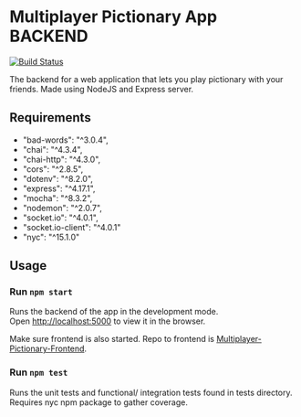 # Multiplayer Pictionary App BACKEND

[![Build Status](https://travis-ci.com/Panda4817/Multiplayer-Pictionary-Backend.svg?branch=master)](https://travis-ci.com/Panda4817/Multiplayer-Pictionary-Backend)

The backend for a web application that lets you play pictionary with your friends.
Made using NodeJS and Express server.

## Requirements
- "bad-words": "^3.0.4",
- "chai": "^4.3.4",
- "chai-http": "^4.3.0",
- "cors": "^2.8.5",
- "dotenv": "^8.2.0",
- "express": "^4.17.1",
- "mocha": "^8.3.2",
- "nodemon": "^2.0.7",
- "socket.io": "^4.0.1",
- "socket.io-client": "^4.0.1"
- "nyc": "^15.1.0"

## Usage
### Run `npm start`
Runs the backend of the app in the development mode.<br />
Open [http://localhost:5000](http://localhost:5000) to view it in the browser.

Make sure frontend is also started. Repo to frontend is [Multiplayer-Pictionary-Frontend](https://github.com/Panda4817/Multiplayer-Pictionary-Frontend).

### Run `npm test`
Runs the unit tests and functional/ integration tests found in tests directory. Requires nyc npm package to gather coverage.
